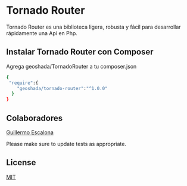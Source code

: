 # Tornado Router

Tornado Router es una biblioteca ligera, robusta y fácil para desarrollar rápidamente una Api en Php.

## Instalar Tornado Router con Composer

Agrega geoshada/TornadoRouter a tu composer.json 


```bash
{
 "require":{
    "geoshada/tornado-router":"^1.0.0"
  }
}
```

## Colaboradores

[Guillermo Escalona](https://escalona.tech/) 

Please make sure to update tests as appropriate.

## License
[MIT](https://github.com/geoshada/TornadoRouter/blob/master/LICENSE)
